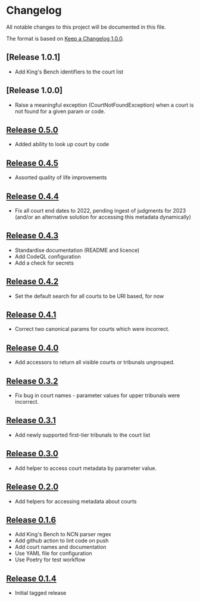 # Changelog

All notable changes to this project will be documented in this file.

The format is based on [Keep a Changelog 1.0.0].

## [Release 1.0.1]
- Add King's Bench identifiers to the court list

## [Release 1.0.0]
- Raise a meaningful exception (CourtNotFoundException) when a court is not
  found for a given param or code.


## [Release 0.5.0]
- Added ability to look up court by code

## [Release 0.4.5]
- Assorted quality of life improvements

## [Release 0.4.4]
- Fix all court end dates to 2022, pending ingest of judgments for 2023
  (and/or an alternative solution for accessing this metadata dynamically)

## [Release 0.4.3]
  - Standardise documentation (README and licence)
  - Add CodeQL configuration
  - Add a check for secrets

## [Release 0.4.2]
- Set the default search for all courts to be URI based, for now

## [Release 0.4.1]
- Correct two canonical params for courts which were incorrect.

## [Release 0.4.0]
- Add accessors to return all visible courts or tribunals ungrouped.

## [Release 0.3.2]
- Fix bug in court names - parameter values for upper tribunals were incorrect.

## [Release 0.3.1]
- Add newly supported first-tier tribunals to the court list

## [Release 0.3.0]
- Add helper to access court metadata by parameter value.

## [Release 0.2.0]
- Add helpers for accessing metadata about courts

## [Release 0.1.6]
- Add King's Bench to NCN parser regex
- Add github action to lint code on push
- Add court names and documentation
- Use YAML file for configuration
- Use Poetry for test workflow

## [Release 0.1.4]
- Initial tagged release

[Unreleased]: https://github.com/nationalarchives/ds-caselaw-utils/compare/v1.0.0...HEAD
[Release 0.5.0]: https://github.com/nationalarchives/ds-caselaw-utils/compare/v0.5.0...v1.0.0
[Release 0.5.0]: https://github.com/nationalarchives/ds-caselaw-utils/compare/v0.4.5...v0.5.0
[Release 0.4.5]: https://github.com/nationalarchives/ds-caselaw-utils/compare/v0.4.4...v0.4.5
[Release 0.4.4]: https://github.com/nationalarchives/ds-caselaw-utils/compare/v0.4.3...v0.4.4
[Release 0.4.3]: https://github.com/nationalarchives/ds-caselaw-utils/compare/v0.4.2...v0.4.3
[Release 0.4.2]: https://github.com/nationalarchives/ds-caselaw-utils/compare/v0.4.1...v0.4.2
[Release 0.4.1]: https://github.com/nationalarchives/ds-caselaw-utils/compare/v0.4.0...v0.4.1
[Release 0.4.0]: https://github.com/nationalarchives/ds-caselaw-utils/compare/v0.3.2...v0.4.0
[Release 0.3.2]: https://github.com/nationalarchives/ds-caselaw-utils/compare/v0.3.1...v0.3.2
[Release 0.3.1]: https://github.com/nationalarchives/ds-caselaw-utils/compare/v0.3.0...v0.3.1
[Release 0.3.0]: https://github.com/nationalarchives/ds-caselaw-utils/compare/v0.2.0...v0.3.0
[Release 0.2.0]: https://github.com/nationalarchives/ds-caselaw-utils/compare/v0.1.6...v0.2.0
[Release 0.1.6]: https://github.com/nationalarchives/ds-caselaw-utils/compare/v0.1.4...v0.1.6
[Release 0.1.4]: https://github.com/nationalarchives/ds-caselaw-utils/releases/tag/v0.1.4
[keep a changelog 1.0.0]: https://keepachangelog.com/en/1.0.0/
